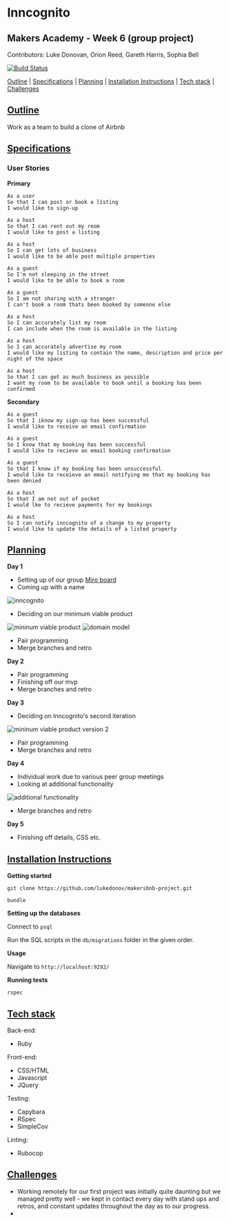 # Inncognito

## Makers Academy - Week 6 (group project)

Contributors: Luke Donovan, Orion Reed, Gareth Harris, Sophia Bell

[![Build Status](https://travis-ci.com/lukedonov/makersbnb-project.svg?branch=master)](https://travis-ci.com/lukedonov/makersbnb-project)

[Outline](#Outline) | [Specifications](#Specifications) | [Planning](#planning) | [Installation Instructions](#install) | [Tech stack](#tech) | [Challenges](#challenges)

## [Outline](#Outline) 

Work as a team to build a clone of Airbnb

## [Specifications](#Specifications)

### User Stories

**Primary**
```
As a user
So that I can post or book a listing
I would like to sign-up

As a host
So that I can rent out my room
I would like to post a listing

As a host
So I can get lots of business
I would like to be able post multiple properties

As a guest
So I'm not sleeping in the street
I would like to be able to book a room

As a guest
So I am not sharing with a stranger
I can't book a room thats been booked by someone else

As a host
So I can accurately list my room
I can include when the room is available in the listing

As a host
So I can accurately advertise my room
I would like my listing to contain the name, description and price per night of the space

As a host 
So that I can get as much business as possible
I want my room to be available to book until a booking has been confirmed
```
**Secondary**
```
As a guest
So that I iknow my sign-up has been successful
I would like to receive an email confirmation

As a guest
So I know that my booking has been successful
I would like to recieve an email booking confirmation

As a guest
So that I know if my booking has been unsuccessful
I would like to receieve an email notifying me that my booking has been denied

As a host
So that I am not out of pocket
I would lke to recieve payments for my bookings

As a host
So I can notify inncognito of a change to my property
I would like to update the details of a listed property
```

## [Planning](#planning)

**Day 1**

- Setting up of our group [Miro board](https://miro.com/welcomeonboard/BygBxwTmsSAHgAoJdncfqCDWS1yPZqBuMK9G32QTrosYQe6jNTAl2o6bD217YS5u)
- Coming up with a name

![inncognito](./public/images/name.png)

- Deciding on our minimum viable product

![mininum viable product](./public/images/mvp.png)
![domain model](./public/images/DM.png)

- Pair programming
- Merge branches and retro

**Day 2**

- Pair programming
- Finishing off our mvp
- Merge branches and retro

**Day 3**

- Deciding on Inncognito's second iteration

![mininum viable product version 2](./public/images/mvp-2.png)

- Pair programming
- Merge branches and retro

**Day 4**

- Individual work due to various peer group meetings
- Looking at additional functionality

![additional functionality](./public/images/additional-functionality.png)

- Merge branches and retro

**Day 5**

- Finishing off details, CSS etc.

## [Installation Instructions](#install)

**Getting started**

`git clone https://github.com/lukedonov/makersbnb-project.git`

`bundle`

**Setting up the databases**

Connect to `psql` 

Run the SQL scripts in the `db/migrations` folder in the given order.

**Usage**

Navigate to `http://localhost:9292/`

**Running tests**

`rspec`

## [Tech stack](#tech) 

Back-end:

* Ruby

Front-end:
* CSS/HTML
* Javascript
* JQuery

Testing:

* Capybara
* RSpec
* SimpleCov

Linting:

* Rubocop

## [Challenges](#challenges)

* Working remotely for our first project was initially quite daunting but we managed pretty well - we kept in contact every day with stand ups and retros, and constant updates throughout the day as to our progress.
* 
